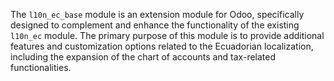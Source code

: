 The `l10n_ec_base` module is an extension module for Odoo, specifically designed to complement and enhance the functionality of the existing `l10n_ec` module. The primary purpose of this module is to provide additional features and customization options related to the Ecuadorian localization, including the expansion of the chart of accounts and tax-related functionalities.
